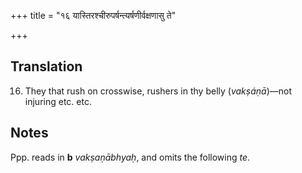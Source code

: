 +++
title = "१६ यास्तिरश्चीरुपर्षन्त्यर्षणीर्वक्षणासु ते"

+++
## Translation
16. They that rush on crosswise, rushers in thy belly (*vakṣáṇā*)—not  
injuring etc. etc.

## Notes
Ppp. reads in **b** *vakṣaṇābhyaḥ*, and omits the following *te*.
